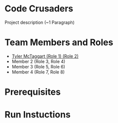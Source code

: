 # Code Crusaders

Project description (~1 Paragraph)

# Team Members and Roles

* [Tyler McTaggart (Role 1) (Role 2)](https://github.com/tym360/CIS350-HW2-McTaggart)
* Member 2 (Role 3, Role 4)
* Member 3 (Role 5, Role 6)
* Member 4 (Role 7, Role 8)

# Prerequisites

# Run Instuctions
